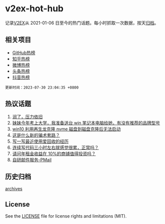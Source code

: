 # v2ex-hot-hub

 记录[V2EX](https://www.v2ex.com/)从 2021-01-06 日至今的热门话题。每小时抓取一次数据，按天[归档](archives)。
 
 ## 相关项目

- [GitHub热榜](https://github.com/snaildev/github-hot-hub)
- [知乎热榜](https://github.com/snaildev/zhihu-hot-hub)
- [微博热榜](https://github.com/snaildev/weibo-hot-hub)
- [头条热榜](https://github.com/snaildev/toutiao-hot-hub)
- [抖音热榜](https://github.com/snaildev/douyin-hot-hub)


 `更新时间：2023-07-30 23:04:35 +0800`

## 热议话题

1. [润了，压力依旧](https://www.v2ex.com/t/960891)
1. [妹妹今年考上大学，我准备送台 win 笔记本电脑给她，有没有推荐的品牌型号](https://www.v2ex.com/t/960951)
1. [win10 利用再生龙克隆 nvme 磁盘到磁盘克隆后无法启动](https://www.v2ex.com/t/960888)
1. [这是什么新的骗术套路？](https://www.v2ex.com/t/960909)
1. [写一写最近使用爱回收的经历](https://www.v2ex.com/t/960987)
1. [连续写代码三小时左右就感觉很累，正常吗？](https://www.v2ex.com/t/960969)
1. [请问年租金收益在 10%的商铺值得投资吗？](https://www.v2ex.com/t/960972)
1. [自研邮件服务-PMail](https://www.v2ex.com/t/960934)

## 历史归档

[archives](archives)

## License

See the [LICENSE](LICENSE) file for license rights and limitations (MIT).
